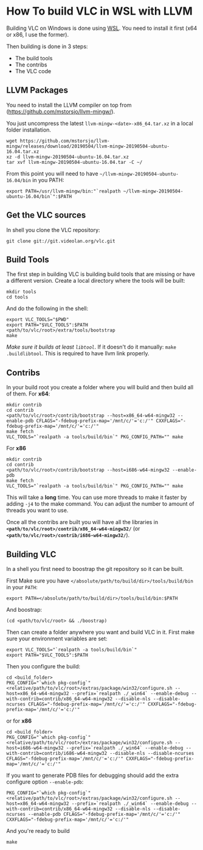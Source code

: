 # How To build VLC in WSL with LLVM

Building VLC on Windows is done using [WSL](https://docs.microsoft.com/en-us/windows/wsl/install-win10). You need to install it first (x64 or x86, I use the former).

Then building is done in 3 steps:
* The build tools
* The contribs
* The VLC code

## LLVM Packages

You need to install the LLVM compiler on top from (https://github.com/mstorsjo/llvm-mingw/).

You just uncompress the latest `llvm-mingw-<date>-x86_64.tar.xz` in a local folder installation.
```
wget https://github.com/mstorsjo/llvm-mingw/releases/download/20190504/llvm-mingw-20190504-ubuntu-16.04.tar.xz
xz -d llvm-mingw-20190504-ubuntu-16.04.tar.xz
tar xvf llvm-mingw-20190504-ubuntu-16.04.tar -C ~/
```

From this point you will need to have `~/llvm-mingw-20190504-ubuntu-16.04/bin` in you PATH:
```
export PATH=/usr/llvm-mingw/bin:"`realpath ~/llvm-mingw-20190504-ubuntu-16.04/bin`":$PATH
```

## Get the VLC sources

In shell you clone the VLC repository:
```
git clone git://git.videolan.org/vlc.git
```

## Build Tools

The first step in building VLC is building build tools that are  missing or have a different version. Create a local directory where the tools will be built:

```
mkdir tools
cd tools
```

And do the following in the shell:
```
export VLC_TOOLS="$PWD"
export PATH="$VLC_TOOLS":$PATH
<path/to/vlc/root>/extra/tools/bootstrap
make
```

*Make sure it builds at least `libtool`*. If it doesn't do it manually: `make .buildlibtool`. This is required to have llvm link properly.


## Contribs

In your build root you create a folder where you will build and then build all of them. For **x64**:
```
mkdir contrib
cd contrib
<path/to/vlc/root>/contrib/bootstrap --host=x86_64-w64-mingw32 --enable-pdb CFLAGS="-fdebug-prefix-map='/mnt/c/'='c:/'" CXXFLAGS="-fdebug-prefix-map='/mnt/c/'='c:/'"
make fetch
VLC_TOOLS="`realpath -a tools/build/bin`" PKG_CONFIG_PATH="" make
```

For **x86**
```
mkdir contrib
cd contrib
<path/to/vlc/root>/contrib/bootstrap --host=i686-w64-mingw32 --enable-pdb
make fetch
VLC_TOOLS="`realpath -a tools/build/bin`" PKG_CONFIG_PATH="" make
```

This will take a **long** time. You can use more threads to make it faster by adding `-j4` to the make command. You can adjust the number to amount of threads you want to use.

Once all the contribs are built you will have all the libraries in **`<path/to/vlc/root>/contrib/x86_64-w64-mingw32/`** (or **`<path/to/vlc/root>/contrib/i686-w64-mingw32/`**).


## Building VLC

In a shell you first need to boostrap the git repository so it can be built.

First Make sure you have `</absolute/path/to/build/dir>/tools/build/bin` in your `PATH`:
```
export PATH=</absolute/path/to/build/dir>/tools/build/bin:$PATH
```

And boostrap:

```
(cd <path/to/vlc/root> && ./boostrap)
```

Then can create a folder anywhere you want and build VLC in it. First make sure your environment variables are set:
```
export VLC_TOOLS="`realpath -a tools/build/bin`"
export PATH="$VLC_TOOLS":$PATH
```

Then you configure the build:
```
cd <build_folder>
PKG_CONFIG="`which pkg-config`" <relative/path/to/vlc/root>/extras/package/win32/configure.sh --host=x86_64-w64-mingw32 --prefix=`realpath ./_win64` --enable-debug --with-contrib=contrib/x86_64-w64-mingw32 --disable-nls --disable-ncurses CFLAGS="-fdebug-prefix-map='/mnt/c/'='c:/'" CXXFLAGS="-fdebug-prefix-map='/mnt/c/'='c:/'"
```
or for **x86**
```
cd <build_folder>
PKG_CONFIG="`which pkg-config`" <relative/path/to/vlc/root>/extras/package/win32/configure.sh --host=i686-w64-mingw32 --prefix=`realpath ./_win64` --enable-debug --with-contrib=contrib/i686-w64-mingw32 --disable-nls --disable-ncurses CFLAGS="-fdebug-prefix-map='/mnt/c/'='c:/'" CXXFLAGS="-fdebug-prefix-map='/mnt/c/'='c:/'"
```

If you want to generate PDB files for debugging should add the extra configure option `--enable-pdb`:
```
PKG_CONFIG="`which pkg-config`" <relative/path/to/vlc/root>/extras/package/win32/configure.sh --host=x86_64-w64-mingw32 --prefix=`realpath ./_win64` --enable-debug --with-contrib=contrib/x86_64-w64-mingw32 --disable-nls --disable-ncurses --enable-pdb CFLAGS="-fdebug-prefix-map='/mnt/c/'='c:/'" CXXFLAGS="-fdebug-prefix-map='/mnt/c/'='c:/'"
```

And you're ready to build
```
make
```

